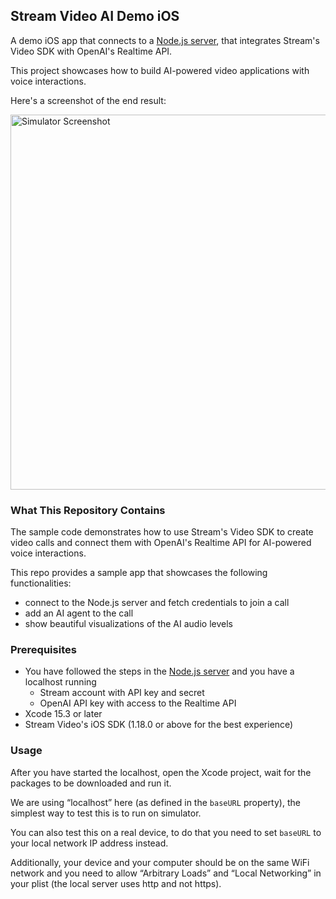 ## Stream Video AI Demo iOS

A demo iOS app that connects to a [Node.js server](https://github.com/GetStream/openai-tutorial-node), that integrates Stream's Video SDK with OpenAI's Realtime API. 

This project showcases how to build AI-powered video applications with voice interactions.

Here's a screenshot of the end result:

<img src="https://github.com/user-attachments/assets/a314e9c5-4650-4a6c-8bcc-bc7182523fa7" alt="Simulator Screenshot" height="600">

### What This Repository Contains

The sample code demonstrates how to use Stream's Video SDK to create video calls and connect them with OpenAI's Realtime API for AI-powered voice interactions. 

This repo provides a sample app that showcases the following functionalities:
- connect to the Node.js server and fetch credentials to join a call
- add an AI agent to the call
- show beautiful visualizations of the AI audio levels

### Prerequisites

- You have followed the steps in the [Node.js server](https://github.com/GetStream/openai-tutorial-node) and you have a localhost running
  - Stream account with API key and secret
  - OpenAI API key with access to the Realtime API
- Xcode 15.3 or later
- Stream Video's iOS SDK (1.18.0 or above for the best experience)

### Usage

After you have started the localhost, open the Xcode project, wait for the packages to be downloaded and run it.

We are using “localhost” here (as defined in the `baseURL` property), the simplest way to test this is to run on simulator. 

You can also test this on a real device, to do that you need to set `baseURL` to your local network IP address instead. 

Additionally, your device and your computer should be on the same WiFi network and you need to allow “Arbitrary Loads” and “Local Networking” in your plist (the local server uses http and not https).
